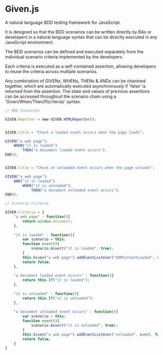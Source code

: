 Given.js
========

A natural language BDD testing framework for JavaScript.

It is designed so that the BDD scenarios can be written directly by BAs or developers in a natural language syntax that can be directly executed in any JavaScript environment.

The BDD scenarios can be defined and executed separately from the individual scenario criteria implemented by the developers.

Each criteria is executed as a self-contained assertion, allowing developers to reuse the criteria across multiple scenarios.

Any combination of GIVENs, WHENs, THENs & ANDs can be chanined together, which are automatically executed asynchronously if 'false' is returned from the assertion.
The state and values of previous assertions can be accessed throughout the scenario chain using a 'Given/When/Then/If(criteria)' syntax. 


```javascript
// BDD Scenarios

GIVEN.Reporter = new GIVEN.HTMLReporter();


GIVEN.title = "Check a loaded event occurs when the page loads";

GIVEN("a web page").
	WHEN("it is loaded").
		THEN("a document loaded event occurs").
END();


GIVEN.title = "Check an unloaded event occurs when the page unloads";

GIVEN("a web page").
	AND("it is loaded").
		WHEN("it is unloaded").
			THEN("a document unloaded event occurs").
END();

```


```javascript
// Scenario Criteria

GIVEN.Criteria = {
	"a web page" : function(){
		return window.document;
	},
	
	"it is loaded" : function(){
		var scenario = this;
		function event(){
			scenario.Assert("it is loaded", true);
		}
		this.Given("a web page").addEventListener("DOMContentLoaded", event, false);
		return false;
	},
	
	"a document loaded event occurs" : function(){
		return this.If("it is loaded");
	},
	
	"it is unloaded" : function(){
		return this.If("it is unloaded");
	},
	
	"a document unloaded event occurs" : function(){
		var scenario = this;
		function event(){
			scenario.Assert("it is unloaded", true);
		}
		this.Given("a web page").addEventListener("unloaded", event, false);
		return false;
	}
}

```